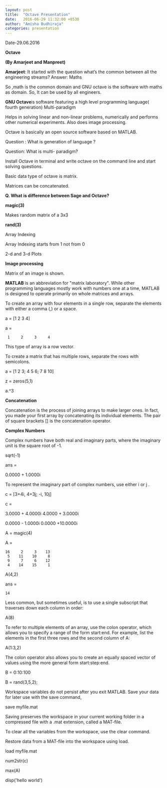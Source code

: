 ```yaml
---
layout: post
title:  "Octave Presentation"
date:   2016-06-29 11:32:00 +0530
author: "Amisha Budhiraja"
categories: presentation
---
```


Date-29.06.2016

**Octave**

**(By Amarjeet and Manpreet)**

**Amarjeet**: It started with the question what’s the common between all the engineering streams?
Answer: Maths

So ,math is the common domain and GNU octave is the software with maths as domain. So, It can be used by all engineers.

**GNU Octave**is software featuring a high level programming language( fourth generation)
Multi-paradigm 

Helps in solving linear and non-linear problems, numerically and performs other numerical experiments. Also does image processing.

Octave is basically an open source software based on MATLAB.

Question : What is generation of language ?

Question: What is multi- paradigm?

Install Octave in terminal and write octave on the command line and start solving questions.

Basic data type of octave is matrix.

Matrices can be concatenated.

**Q. What is difference between Sage and Octave?**
 
**magic(3)**

Makes random matrix of a 3x3 

**rand(3)**

Array Indexing

Array Indexing starts from 1 not from 0
 
2-d and 3-d Plots




**Image processing**

Matrix of an image is shown.



**MATLAB** is an abbreviation for "matrix laboratory". While other programming languages mostly work with numbers one at a time, MATLAB is designed to operate primarily on whole matrices and arrays.

To create an array with four elements in a single row, separate the elements with either a comma (,) or a space.

a = [1 2 3 4]

a =

     1     2     3     4

This type of array is a row vector.

To create a matrix that has multiple rows, separate the rows with semicolons.

a = [1 2 3; 4 5 6; 7 8 10]

z = zeros(5,1)

a.^3

**Concatenation**

Concatenation is the process of joining arrays to make larger ones. In fact, you made your first array by concatenating its individual elements. The pair of square brackets [] is the concatenation operator.

**Complex Numbers**

Complex numbers have both real and imaginary parts, where the imaginary unit is the square root of -1.

sqrt(-1)

ans =

   0.0000 + 1.0000i

To represent the imaginary part of complex numbers, use either i or j .

c = [3+4i, 4+3j; -i, 10j]

c =

   3.0000 + 4.0000i   4.0000 + 3.0000i
  
   0.0000 - 1.0000i   0.0000 +10.0000i


A = magic(4)

A =

    16     2     3    13
     5    11    10     8
     9     7     6    12
     4    14    15     1


A(4,2)

ans =

    14

Less common, but sometimes useful, is to use a single subscript that traverses down each column in order:

A(8)

To refer to multiple elements of an array, use the colon operator, which allows you to specify a range of the form start:end. For example, list the elements in the first three rows and the second column of A:

A(1:3,2)

The colon operator also allows you to create an equally spaced vector of values using the more general form start:step:end.

B = 0:10:100

B = rand(3,5,2);

Workspace variables do not persist after you exit MATLAB. Save your data for later use with the save command,

save myfile.mat

Saving preserves the workspace in your current working folder in a compressed file with a .mat extension, called a MAT-file.

To clear all the variables from the workspace, use the clear command.

Restore data from a MAT-file into the workspace using load.

load myfile.mat


num2str(c)

max(A)

disp('hello world')

